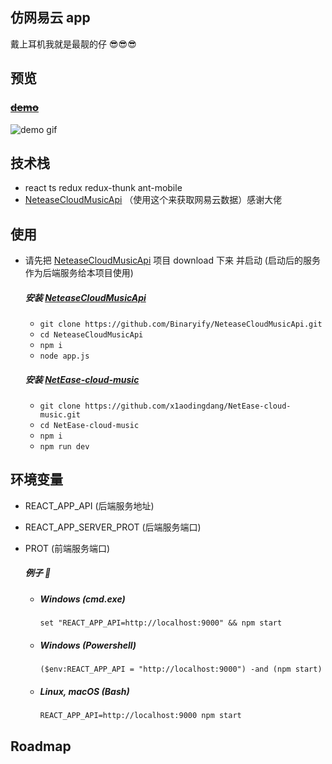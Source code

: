 ## 仿网易云 app

戴上耳机我就是最靓的仔 😎😎😎

## 预览

### ~~[demo](http://43.226.156.242/)~~

![demo gif](./docs/demo.gif)

## 技术栈

- react ts redux redux-thunk ant-mobile
- [NeteaseCloudMusicApi](https://github.com/Binaryify/NeteaseCloudMusicApi) （使用这个来获取网易云数据）感谢大佬

## 使用

- 请先把 [NeteaseCloudMusicApi](https://github.com/Binaryify/NeteaseCloudMusicApi) 项目 download 下来 并启动 (启动后的服务作为后端服务给本项目使用)

  ##### 安装 [NeteaseCloudMusicApi](https://github.com/Binaryify/NeteaseCloudMusicApi)

  - `git clone https://github.com/Binaryify/NeteaseCloudMusicApi.git`
  - `cd NeteaseCloudMusicApi`
  - `npm i`
  - `node app.js`

  ##### 安装 [NetEase-cloud-music](https://github.com/x1aodingdang/NetEase-cloud-music)

  - `git clone https://github.com/x1aodingdang/NetEase-cloud-music.git`
  - `cd NetEase-cloud-music`
  - `npm i`
  - `npm run dev`

## 环境变量

- REACT_APP_API (后端服务地址)
- REACT_APP_SERVER_PROT (后端服务端口)
- PROT (前端服务端口)

  ##### 例子 🌰

  - ##### Windows (cmd.exe)
    `set "REACT_APP_API=http://localhost:9000" && npm start`
  - ##### Windows (Powershell)
    `($env:REACT_APP_API = "http://localhost:9000") -and (npm start)`
  - ##### Linux, macOS (Bash)
    `REACT_APP_API=http://localhost:9000 npm start`

## Roadmap
